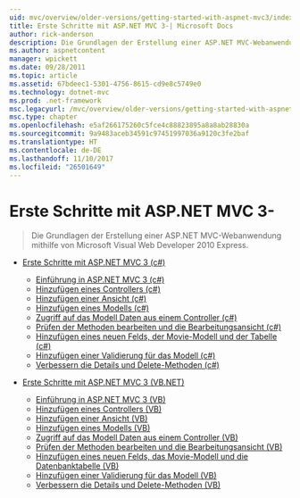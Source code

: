 ```yaml
---
uid: mvc/overview/older-versions/getting-started-with-aspnet-mvc3/index
title: Erste Schritte mit ASP.NET MVC 3-| Microsoft Docs
author: rick-anderson
description: Die Grundlagen der Erstellung einer ASP.NET MVC-Webanwendung mithilfe von Microsoft Visual Web Developer 2010 Express.
ms.author: aspnetcontent
manager: wpickett
ms.date: 09/28/2011
ms.topic: article
ms.assetid: 67bdeec1-5301-4756-8615-cd9e8c5749e0
ms.technology: dotnet-mvc
ms.prod: .net-framework
msc.legacyurl: /mvc/overview/older-versions/getting-started-with-aspnet-mvc3
msc.type: chapter
ms.openlocfilehash: e5af266175260c5fce4c88823895a8a8ab28830a
ms.sourcegitcommit: 9a9483aceb34591c97451997036a9120c3fe2baf
ms.translationtype: HT
ms.contentlocale: de-DE
ms.lasthandoff: 11/10/2017
ms.locfileid: "26501649"
---
```

<a name="getting-started-with-aspnet-mvc3"></a>Erste Schritte mit ASP.NET MVC 3-
====================
> Die Grundlagen der Erstellung einer ASP.NET MVC-Webanwendung mithilfe von Microsoft Visual Web Developer 2010 Express.


- [Erste Schritte mit ASP.NET MVC 3 (c#)](cs/index.md)

    - [Einführung in ASP.NET MVC 3 (c#)](cs/intro-to-aspnet-mvc-3.md)
    - [Hinzufügen eines Controllers (c#)](cs/adding-a-controller.md)
    - [Hinzufügen einer Ansicht (c#)](cs/adding-a-view.md)
    - [Hinzufügen eines Modells (c#)](cs/adding-a-model.md)
    - [Zugriff auf das Modell Daten aus einem Controller (c#)](cs/accessing-your-models-data-from-a-controller.md)
    - [Prüfen der Methoden bearbeiten und die Bearbeitungsansicht (c#)](cs/examining-the-edit-methods-and-edit-view.md)
    - [Hinzufügen eines neuen Felds, der Movie-Modell und der Tabelle (c#)](cs/adding-a-new-field.md)
    - [Hinzufügen einer Validierung für das Modell (c#)](cs/adding-validation-to-the-model.md)
    - [Verbessern die Details und Delete-Methoden (c#)](cs/improving-the-details-and-delete-methods.md)
- [Erste Schritte mit ASP.NET MVC 3 (VB.NET)](vb/index.md)

    - [Einführung in ASP.NET MVC 3 (VB)](vb/intro-to-aspnet-mvc-3.md)
    - [Hinzufügen eines Controllers (VB)](vb/adding-a-controller.md)
    - [Hinzufügen einer Ansicht (VB)](vb/adding-a-view.md)
    - [Hinzufügen eines Modells (VB)](vb/adding-a-model.md)
    - [Zugriff auf das Modell Daten aus einem Controller (VB)](vb/accessing-your-models-data-from-a-controller.md)
    - [Prüfen der Methoden bearbeiten und die Bearbeitungsansicht (VB)](vb/examining-the-edit-methods-and-edit-view.md)
    - [Hinzufügen eines neuen Felds, das Movie-Modell und die Datenbanktabelle (VB)](vb/adding-a-new-field.md)
    - [Hinzufügen einer Validierung für das Modell (VB)](vb/adding-validation-to-the-model.md)
    - [Verbessern die Details und Delete-Methoden (VB)](vb/improving-the-details-and-delete-methods.md)
